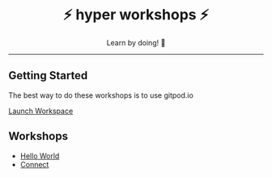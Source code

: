 <h1 align="center">⚡️ hyper workshops ⚡️</h1>
<p align="center">Learn by doing! 💪 </p>

---

## Getting Started

The best way to do these workshops is to use gitpod.io

[Launch Workspace](https://gitpod.io#https://github.com/hyper63/workshops/tree/master)

## Workshops

- [Hello World](/hello-world)
- [Connect](/connect)
